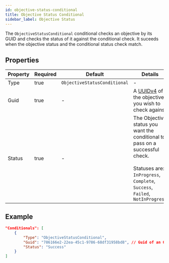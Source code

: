 ```yaml
---
id: objective-status-conditional
title: Objective Status Conditional
sidebar_label: Objective Status
---
```


The `ObjectiveStatusConditional` conditional checks an objective by its GUID and checks the status of it against the conditional check. It suceeds when the objective status and the conditional status check match.

## Properties

| Property | Required | Default                      | Details                                                                                                                                                              |
| -------- | -------- | ---------------------------- | -------------------------------------------------------------------------------------------------------------------------------------------------------------------- |
| Type     | true     | `ObjectiveStatusConditional` | -                                                                                                                                                                    |
| Guid     | true     | -                            | A [UUIDv4](https://www.uuidgenerator.net/) of the objective you wish to check against                                                                                |
| Status   | true     | -                            | The Objective status you want the conditional to pass on a successful check.<br /><br />Statuses are: `InProgress`, `Complete`, `Success`, `Failed`, `NotInProgress` |

## Example

```json
"Conditionals": [
    {
        "Type": "ObjectiveStatusConditional",
        "Guid": "786166e2-22ea-45c1-9786-68df31958bd8", // Guid of an Objective node elsewhere in your common.jsonc
        "Status": "Success"
    }
]
```
